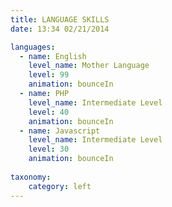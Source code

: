 ```yaml
---
title: LANGUAGE SKILLS
date: 13:34 02/21/2014

languages:
  - name: English
    level_name: Mother Language
    level: 99
    animation: bounceIn
  - name: PHP
    level_name: Intermediate Level
    level: 40  
    animation: bounceIn
  - name: Javascript
    level_name: Intermediate Level
    level: 30  
    animation: bounceIn
    
taxonomy:
    category: left
---
```

